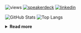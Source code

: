 ![views](https://komarev.com/ghpvc/?username=chck&color=blueviolet)
[![speakerdeck](https://img.shields.io/badge/Speaker_Deck-chck-8a2be2?style=flat-square&logo=speaker-deck)](https://speakerdeck.com/chck)
[![linkedin](https://img.shields.io/badge/LinkedIn-chck-8a2be2?style=flat-square&logo=linkedin)](https://www.linkedin.com/in/chck/)

<p align="left"> 
  <img alt="GitHub Stats" align="center" height="150" src="https://github-readme-stats-nine-umber-51.vercel.app/api?username=chck&count_private=true&show_icons=true&hide_title=true&theme=buefy" />
  <img alt="Top Langs" align="center" height="150" src="https://github-readme-stats-nine-umber-51.vercel.app/api/top-langs/?username=chck&layout=compact&count_private=true&show_icons=true&hide_title=true&theme=buefy" />
</p>

<details>
  <summary><b>Read more</b></summary>
  <br>

  <!--START_SECTION:waka-->
**🐱 My GitHub Data** 

> 📦 88.4 kB Used in GitHub's Storage 
 > 
> 🏆 536 Contributions in the Year 2024
 > 
> 💼 Opted to Hire
 > 
> 📜 133 Public Repositories 
 > 
> 🔑 23 Private Repositories 
 > 
**I'm a Night 🦉** 

```text
🌞 Morning                953 commits         ███░░░░░░░░░░░░░░░░░░░░░░   13.48 % 
🌆 Daytime                2307 commits        ████████░░░░░░░░░░░░░░░░░   32.64 % 
🌃 Evening                2060 commits        ███████░░░░░░░░░░░░░░░░░░   29.15 % 
🌙 Night                  1748 commits        ██████░░░░░░░░░░░░░░░░░░░   24.73 % 
```
📅 **I'm Most Productive on Thursday** 

```text
Monday                   1347 commits        █████░░░░░░░░░░░░░░░░░░░░   19.06 % 
Tuesday                  1085 commits        ████░░░░░░░░░░░░░░░░░░░░░   15.35 % 
Wednesday                1132 commits        ████░░░░░░░░░░░░░░░░░░░░░   16.02 % 
Thursday                 1796 commits        ██████░░░░░░░░░░░░░░░░░░░   25.41 % 
Friday                   710 commits         ███░░░░░░░░░░░░░░░░░░░░░░   10.05 % 
Saturday                 415 commits         █░░░░░░░░░░░░░░░░░░░░░░░░   05.87 % 
Sunday                   583 commits         ██░░░░░░░░░░░░░░░░░░░░░░░   08.25 % 
```


📊 **This Week I Spent My Time On** 

```text
💬 Programming Languages: 
TypeScript               1 hr 7 mins         ████████████████░░░░░░░░░   62.45 % 
Other                    23 mins             ██████░░░░░░░░░░░░░░░░░░░   22.19 % 
TOML                     9 mins              ██░░░░░░░░░░░░░░░░░░░░░░░   09.13 % 
Git                      3 mins              █░░░░░░░░░░░░░░░░░░░░░░░░   03.21 % 
Python                   1 min               ░░░░░░░░░░░░░░░░░░░░░░░░░   01.07 % 

🔥 Editors: 
WebStorm                 1 hr 5 mins         ███████████████░░░░░░░░░░   60.97 % 
Chrome                   23 mins             ██████░░░░░░░░░░░░░░░░░░░   22.19 % 
Neovim                   18 mins             ████░░░░░░░░░░░░░░░░░░░░░   16.84 % 
```

**I Mostly Code in Python** 

```text
Python                   45 repos            █████████░░░░░░░░░░░░░░░░   34.35 % 
Jupyter Notebook         19 repos            ████░░░░░░░░░░░░░░░░░░░░░   14.50 % 
Rust                     7 repos             █░░░░░░░░░░░░░░░░░░░░░░░░   05.34 % 
TypeScript               6 repos             █░░░░░░░░░░░░░░░░░░░░░░░░   04.58 % 
Astro                    1 repo              ░░░░░░░░░░░░░░░░░░░░░░░░░   00.76 % 
```



**Timeline**

![Lines of Code chart](https://raw.githubusercontent.com/chck/chck/main/assets/bar_graph.png)


 Last Updated on 2024-11-17 02:03 UTC
<!--END_SECTION:waka-->
</details>

